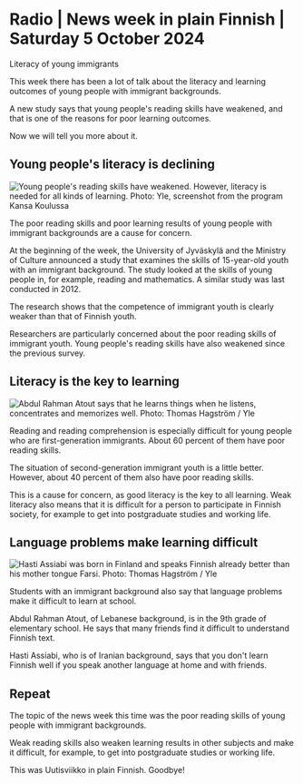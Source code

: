 # Radio \| News week in plain Finnish \| Saturday 5 October 2024

Literacy of young immigrants

This week there has been a lot of talk about the literacy and learning outcomes of young people with immigrant backgrounds.

A new study says that young people's reading skills have weakened, and that is one of the reasons for poor learning outcomes.

Now we will tell you more about it.

## Young people's literacy is declining

![Young people's reading skills have weakened. However, literacy is needed for all kinds of learning. Photo: Yle, screenshot from the program Kansa Koulussa](https://images.cdn.yle.fi/image/upload/c_crop,h_1605,w_2853,x_0,y_0/ar_1.7777777777777777,c_fill,g_faces,h_431,w_767/dpr_1.0/q_auto:eco/f_auto/fl_lossy/v1617952078/39-792780606ffcd0f0573)

The poor reading skills and poor learning results of young people with immigrant backgrounds are a cause for concern.

At the beginning of the week, the University of Jyväskylä and the Ministry of Culture announced a study that examines the skills of 15-year-old youth with an immigrant background. The study looked at the skills of young people in, for example, reading and mathematics. A similar study was last conducted in 2012.

The research shows that the competence of immigrant youth is clearly weaker than that of Finnish youth.

Researchers are particularly concerned about the poor reading skills of immigrant youth. Young people's reading skills have also weakened since the previous survey.

## Literacy is the key to learning

![Abdul Rahman Atout says that he learns things when he listens, concentrates and memorizes well. Photo: Thomas Hagström / Yle](https://images.cdn.yle.fi/image/upload/c_crop,h_2894,w_5146,x_0,y_0/ar_1.777777777777777,c_fill,g_faces,h_431,w_767/dpr_1.0/q_auto:eco/f_auto/fl_lossy/v1727867051/39-135746466fd286fbf0a6)

Reading and reading comprehension is especially difficult for young people who are first-generation immigrants. About 60 percent of them have poor reading skills.

The situation of second-generation immigrant youth is a little better. However, about 40 percent of them also have poor reading skills.

This is a cause for concern, as good literacy is the key to all learning. Weak literacy also means that it is difficult for a person to participate in Finnish society, for example to get into postgraduate studies and working life.

## Language problems make learning difficult

![Hasti Assiabi was born in Finland and speaks Finnish already better than his mother tongue Farsi. Photo: Thomas Hagström / Yle](https://images.cdn.yle.fi/image/upload/c_crop,h_1920,w_3414,x_0,y_843/ar_1.7777777777777777,c_fill,g_faces,h_431,w_767/dpr_1.0/q_auto:eco/f_auto/fl_lossy/v1727867390/39-135747466fd29ba4ae38)

Students with an immigrant background also say that language problems make it difficult to learn at school.

Abdul Rahman Atout, of Lebanese background, is in the 9th grade of elementary school. He says that many friends find it difficult to understand Finnish text.

Hasti Assiabi, who is of Iranian background, says that you don't learn Finnish well if you speak another language at home and with friends.

## Repeat

The topic of the news week this time was the poor reading skills of young people with immigrant backgrounds.

Weak reading skills also weaken learning results in other subjects and make it difficult, for example, to get into postgraduate studies or working life.

This was Uutisviikko in plain Finnish. Goodbye!
